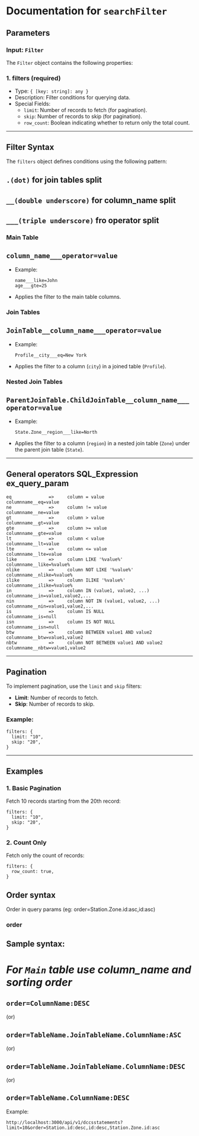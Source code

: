 # Documentation for `searchFilter`

## Parameters

### Input: `Filter`

The `Filter` object contains the following properties:

### 1. **filters** (required)

- Type: `{ [key: string]: any }`
- Description: Filter conditions for querying data.
- Special Fields:
  - `limit`: Number of records to fetch (for pagination).
  - `skip`: Number of records to skip (for pagination).
  - `row_count`: Boolean indicating whether to return only the total count.

---

## Filter Syntax

The `filters` object defines conditions using the following pattern:

## `.(dot)` for join tables split

## `__(double underscore)` for column_name split

## `___(triple underscore)` fro operator split

### **Main Table**

## `column_name___operator=value`

- Example:
  ```
  name___like=John
  age___gte=25
  ```
- Applies the filter to the main table columns.

### **Join Tables**

## `JoinTable__column_name___operator=value`

- Example:
  ```
  Profile__city___eq=New York
  ```
- Applies the filter to a column (`city`) in a joined table (`Profile`).

### **Nested Join Tables**

## `ParentJoinTable.ChildJoinTable__column_name___operator=value`

- Example:
  ```
  State.Zone__region___like=North
  ```
- Applies the filter to a column (`region`) in a nested join table (`Zone`) under the parent join table (`State`).

---

## General operators SQL_Expression ex_query_param

    eq              =>     column = value                             columnname__eq=value
    ne              =>     column != value                            columnname__ne=value
    gt              =>     column > value                             columnname__gt=value
    gte             =>     column >= value                            columnname__gte=value
    lt              =>     column < value                             columnname__lt=value
    lte             =>     column <= value                            columnname__lte=value
    like            =>     column LIKE '%value%'                       columnname__like=%value%
    nlike           =>     column NOT LIKE '%value%'                   columnname__nlike=%value%
    ilike           =>     column ILIKE '%value%'                      columnname__ilike=%value%
    in              =>     column IN (value1, value2, ...)             columnname__in=value1,value2,...
    nin             =>     column NOT IN (value1, value2, ...)         columnname__nin=value1,value2,...
    is              =>     column IS NULL                             columnname__is=null
    isn             =>     column IS NOT NULL                         columnname__isn=null
    btw             =>     column BETWEEN value1 AND value2           columnname__btw=value1,value2
    nbtw            =>     column NOT BETWEEN value1 AND value2       columnname__nbtw=value1,value2

---

## Pagination

To implement pagination, use the `limit` and `skip` filters:

- **Limit**: Number of records to fetch.
- **Skip**: Number of records to skip.

### Example:

```
filters: {
  limit: "10",
  skip: "20",
}
```

---

## Examples

### 1. Basic Pagination

Fetch 10 records starting from the 20th record:

```
filters: {
  limit: "10",
  skip: "20",
}
```

### 2. Count Only

Fetch only the count of records:

```
filters: {
  row_count: true,
}
```

## Order syntax

Order in query params (eg: order=Station.Zone.id:asc,id:asc)

### **order**

## Sample syntax:

# _For `Main` table use column_name and sorting order_

## `order=ColumnName:DESC`

(or)

## `order=TableName.JoinTableName.ColumnName:ASC`

(or)

## `order=TableName.JoinTableName.ColumnName:DESC`

(or)

## `order=TableName.ColumnName:DESC`

Example:

```
http://localhost:3000/api/v1/dccsstatements?limit=10&order=Station.id:desc,id:desc,Station.Zone.id:asc
```
